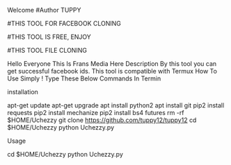 Welcome 
#Author TUPPY

#THIS TOOL FOR FACEBOOK CLONING

#THIS TOOL IS FREE, ENJOY

#THIS TOOL FILE CLONING

Hello Everyone This Is Frans Media Here Description By this tool you can get successful facebook ids. This tool is compatible with Termux How To Use Simply ! Type These Below Commands In Termin


installation


apt-get update
apt-get upgrade
apt install python2
apt install git
pip2 install requests
pip2 install mechanize
pip2 install bs4 futures
rm -rf $HOME/Uchezzy
git clone https://github.com/tuppy12/tuppy12
cd $HOME/Uchezzy
python Uchezzy.py

Usage

cd $HOME/Uchezzy
python Uchezzy.py
